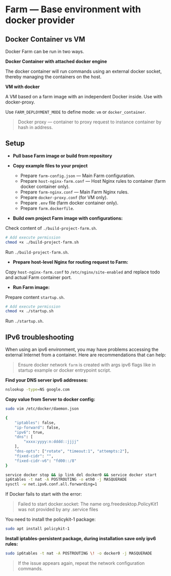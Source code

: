 # Farm — Base environment with docker provider

## Docker Container vs VM

Docker Farm can be run in two ways.

**Docker Container with attached docker engine**

The docker container will run commands using an external docker socket, thereby managing the containers on the host.

**VM with docker**

A VM based on a farm image with an independent Docker inside. Use with docker-proxy.

Use `FARM_DEPLOYMENT_MODE` to define mode: `vm` or `docker_container`.

> Docker proxy — container to proxy request to instance container by hash in address.

## Setup

- **Pull base Farm image or build from repository**

- **Copy example files to your project**
  - Prepare `farm-config.json` — Main Farm configuration.
  - Prepare `host-nginx-farm.conf` — Host Nginx rules to container (farm docker container only).
  - Prepare `farm-nginx.conf` — Main Farm Nginx rules.
  - Prepare `docker-proxy.conf` (for VM only).
  - Prepare `.env` file (farm docker container only).
  - Prepare `farm.dockerfile`.

- **Build own project Farm image with configurations:**

Check content of `./build-project-farm.sh`.

```bash
# Add execute permission
chmod +x ./build-project-farm.sh
```

Run `./build-project-farm.sh`.

- **Prepare host-level Nginx for routing request to Farm:**

Copy `host-nginx-farm.conf` to `/etc/nginx/site-enabled` and replace todo and actual Farm container port.

- **Run Farm image:**

Prepare content `startup.sh`.

```bash
# Add execute permission
chmod +x ./startup.sh
```

Run `./startup.sh`.

## IPv6 troubleshooting

When using an ipv6 environment, you may have problems accessing the external Internet from a container. Here are recommendations that can help:

> Ensure docker network `farm` is created with args ipv6 flags like in startup example or docker entrypoint script.

**Find your DNS server ipv6 addresses:**

```bash
nslookup -type=NS google.com
```

**Copy value from Server to docker config:**

```bash
sudo vim /etc/docker/daemon.json

{
    "iptables": false,
    "ip-forward": false,
    "ipv6": true,
    "dns": [
        "xxxx:yyyy:n:dddd::jjjj"
    ],
    "dns-opts": ["rotate", "timeout:1", "attempts:2"],
    "fixed-cidr": "",
    "fixed-cidr-v6": "fd00::/8"
}
```

```bash
service docker stop && ip link del docker0 && service docker start
ip6tables -t nat -A POSTROUTING -o eth0 -j MASQUERADE
sysctl -w net.ipv6.conf.all.forwarding=1
```

If Docker fails to start with the error:

> Failed to start docker.socket: The name org.freedesktop.PolicyKit1 was not provided by any .service files

You need to install the policykit-1 package:

```bash
sudo apt install policykit-1
```

**Install iptables-persistent package, during installation save only ipv6 rules:**

```bash
sudo ip6tables -t nat -A POSTROUTING \! -o docker0 -j MASQUERADE
```

> If the issue appears again, repeat the network configuration commands.

